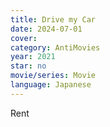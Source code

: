 ```yaml
---
title: Drive my Car
date: 2024-07-01
cover: 
category: AntiMovies
year: 2021
star: no
movie/series: Movie
language: Japanese
---
```

Rent






